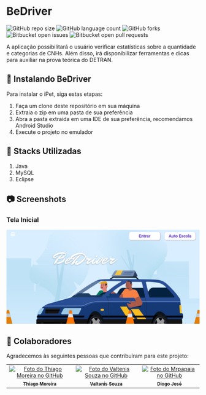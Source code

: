 # BeDriver

<!---Esses são exemplos. Veja https://shields.io para outras pessoas ou para personalizar este conjunto de escudos. Você pode querer incluir dependências, status do projeto e informações de licença aqui--->

![GitHub repo size](https://img.shields.io/github/repo-size/mrpapaia/bedriver?style=for-the-badge)
![GitHub language count](https://img.shields.io/github/languages/count/mrpapaia/bedriver?style=for-the-badge)
![GitHub forks](https://img.shields.io/github/forks/mrpapaia/bedriver?style=for-the-badge)
![Bitbucket open issues](https://img.shields.io/bitbucket/issues/mrpapaia/bedriver?style=for-the-badge)
![Bitbucket open pull requests](https://img.shields.io/bitbucket/pr-raw/mrpapaia/bedriver?style=for-the-badge)

A aplicação possibilitará o usuário verificar estatísticas sobre a quantidade e categorias de CNHs. Além disso, irá disponibilizar ferramentas e dicas para auxiliar na prova teórica do DETRAN.

## 🚀 Instalando BeDriver

Para instalar o iPet, siga estas etapas:

1. Faça um clone deste repositório em sua máquina
2. Extraia o zip em uma pasta de sua preferência
3. Abra a pasta extraida em uma IDE de sua preferência, recomendamos Android Studio
4. Execute o projeto no emulador


## 🔋 Stacks Utilizadas

1. Java
2. MySQL
3. Eclipse

## 📷 Screenshots

### Tela Inicial
![teste](/Screenshots/tela_Inicial.png)


## 🤝 Colaboradores

Agradecemos às seguintes pessoas que contribuíram para este projeto:

<table>
  <tr>
    <td align="center">
      <a href="#">
        <img src="https://avatars.githubusercontent.com/u/61828200" width="100px;" alt="Foto do Thiago Moreira no GitHub"/><br>
        <sub>
          <b>Thiago Moreira</b>
        </sub>
      </a>
    </td>
    <td align="center">
      <a href="#">
        <img src="https://avatars.githubusercontent.com/u/47244327" width="100px;" alt="Foto do Valtenis Souza no GitHub"/><br>
        <sub>
          <b>Valtenis Souza</b>
        </sub>
      </a>
    </td>
     <td align="center">
      <a href="#">
        <img src="https://avatars.githubusercontent.com/u/43225982?v=4" width="100px;" alt="Foto do Mrpapaia no GitHub"/><br>
        <sub> 
          <b>Diogo José</b>
        </sub>
      </a>
    </td>
  </tr>
</table>
